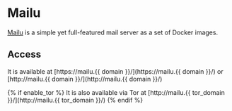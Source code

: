 # Mailu

[Mailu](https://mailu.io/1.7/general.html) is a simple yet full-featured mail server as a set of Docker images.

## Access

It is available at [https://mailu.{{ domain }}/](https://mailu.{{ domain }}/) or [http://mailu.{{ domain }}/](http://mailu.{{ domain }}/)

{% if enable_tor %}
It is also available via Tor at [http://mailu.{{ tor_domain }}/](http://mailu.{{ tor_domain }}/)
{% endif %}
